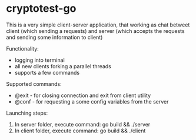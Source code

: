 # cryptotest-go
This is a very simple client-server application, that working as chat betweet client (which sending a requests) and server (which accepts the requests and sending some information to client)

Functionality:
- logging into terminal
- all new clients forking a parallel threads
- supports a few commands

Supported commands:
- @exit - for closing connection and exit from client utility
- @conf - for requesting a some config variables from the server

Launching steps:
1. In server folder, execute command: go build && ./server
2. In client folder, execute command: go build && ./client
